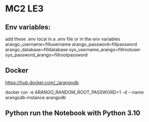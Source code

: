 # MC2 LE3

## Env variables:
add these .env local in a .env file or in the env variables
arango_username=fillusername
arango_password=fillpassword
arango_database=filldatabase
sys_username_arango=fillrootuser
sys_password_arango=fillrootpassword

## Docker 
https://hub.docker.com/_/arangodb

docker run -e ARANGO_RANDOM_ROOT_PASSWORD=1 -d --name arangodb-instance arangodb

## Python run the Notebook with Python 3.10

